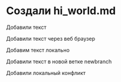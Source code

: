 # Создали hi_world.md

Добавили текст


Добавили текст через веб браузер


Добавим текст локально

Добавили текст в новой ветке newbranch

Добавили локальный конфликт
